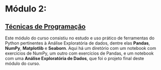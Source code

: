 # Módulo 2:
## <u>Técnicas de Programação</u>


Este módulo do curso consistiu no estudo e uso prático de ferramentas do Python pertinentes à Análise Exploratória de dados, dentre elas <b>Pandas</b>, <b>NumPy</b>, <b>Matplotlib</b> 
e <b>Seaborn</b>. Aqui há um diretório com um notebook com exercícios de NumPy, um outro com exercícios de Pandas, e um notebook com uma <b>Análise Exploratória de Dados</b>, que 
foi o projeto final deste módulo do curso. 
